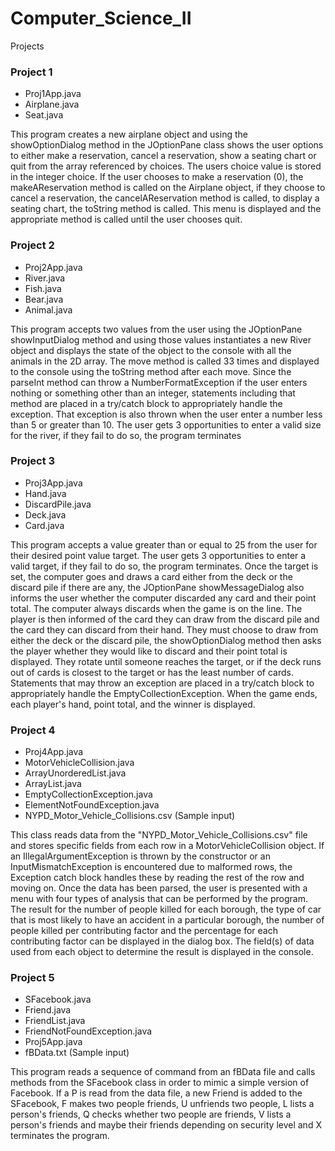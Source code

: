 # Computer_Science_II

Projects

### Project 1
* Proj1App.java
* Airplane.java
* Seat.java

This program creates a new airplane object and using the showOptionDialog method in the JOptionPane class shows the user options to either make a reservation, cancel a reservation, show a seating chart or quit from the array referenced by choices. The users choice value is stored in the integer choice. If the user chooses to make a reservation (0), the makeAReservation method is called on the Airplane object, if they choose to cancel a reservation, the cancelAReservation method is called, to display a seating chart, the toString method is called. This menu is displayed and the appropriate method is called until the user chooses quit.
 
### Project 2
* Proj2App.java
* River.java
* Fish.java
* Bear.java
* Animal.java

This program accepts two values from the user using the JOptionPane showInputDialog method and using those values instantiates a new River object and displays the state of the object to the console with all the animals in the 2D array. The move method is called 33 times and displayed to the console using the toString method after each move. Since the parseInt method can throw a NumberFormatException if the user enters nothing or something other than an integer, statements including that method are placed in a try/catch block to appropriately handle the exception. That exception is also thrown when the user enter a number less than 5 or greater than 10. The user gets 3 opportunities to enter a valid size for the river, if they fail to do so, the program terminates

### Project 3
* Proj3App.java
* Hand.java
* DiscardPile.java
* Deck.java
* Card.java

This program accepts a value greater than or equal to 25 from the user for their desired point value target. The user gets 3 opportunities to enter a valid target, if they fail to do so, the program terminates. Once the target is set, the computer goes and draws a card either from the deck or the discard pile if there are any, the JOptionPane showMessageDialog also informs the user whether the computer discarded any card and their point total. The computer always discards when the game is on the line. The player is then informed of the card they can draw from the discard pile and the card they can discard from their hand. They must choose to draw from either the deck or the discard pile, the showOptionDialog method then asks the player whether they would like to discard and their point total is displayed. They rotate until someone reaches the target, or if the deck runs out of cards is closest to the target or has the least number of cards. Statements that may throw an exception are placed in a try/catch block to appropriately handle the EmptyCollectionException. When the game ends, each player's hand, point total, and the winner is displayed.

### Project 4
* Proj4App.java
* MotorVehicleCollision.java
* ArrayUnorderedList.java
* ArrayList.java
* EmptyCollectionException.java
* ElementNotFoundException.java
* NYPD_Motor_Vehicle_Collisions.csv (Sample input)

This class reads data from the "NYPD_Motor_Vehicle_Collisions.csv" file and stores specific fields from each row in a MotorVehicleCollision object. If an IllegalArgumentException is thrown by the constructor or an InputMismatchException is encountered due to malformed rows, the Exception catch block handles these by reading the rest of the row and moving on. Once the data has been parsed, the user is presented with a menu with four types of analysis that can be performed by the program. The result for the number of people killed for each borough, the type of car that is most likely to have an accident in a particular borough, the number of people killed per contributing factor and the percentage for each contributing factor can be displayed in the dialog box. The field(s) of data used from each object to determine the result is displayed in the console.

### Project 5
* SFacebook.java
* Friend.java
* FriendList.java
* FriendNotFoundException.java
* Proj5App.java
* fBData.txt (Sample input)

This program reads a sequence of command from an fBData file and calls methods from the SFacebook class in order to mimic a simple version of Facebook. If a P is read from the data file, a new Friend is added to the SFacebook, F makes two people friends, U unfriends two people, L lists a person's friends, Q checks whether two people are friends, V lists a person's friends and maybe their friends depending on security level and X terminates the program.
